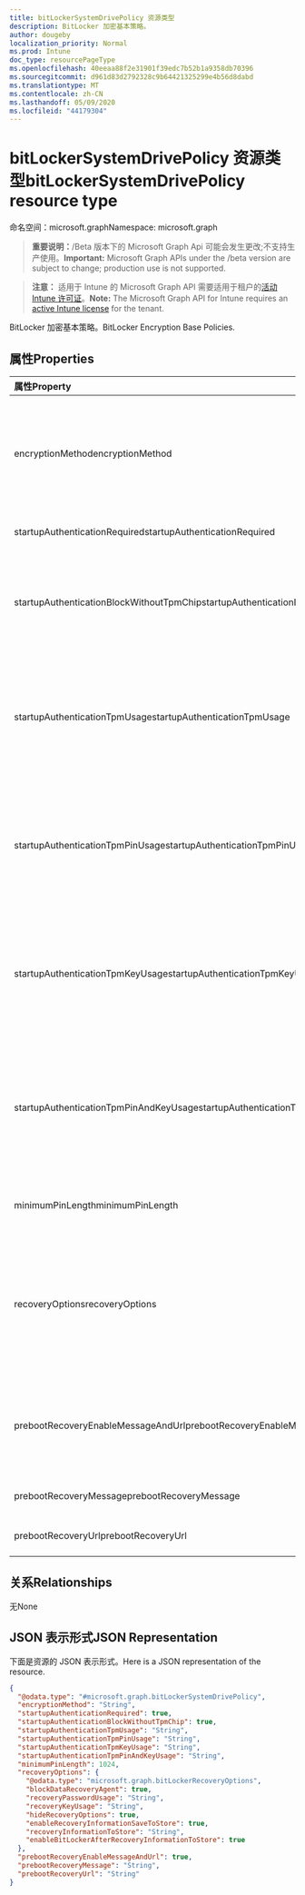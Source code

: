 ```yaml
---
title: bitLockerSystemDrivePolicy 资源类型
description: BitLocker 加密基本策略。
author: dougeby
localization_priority: Normal
ms.prod: Intune
doc_type: resourcePageType
ms.openlocfilehash: 40eeaa88f2e31901f39edc7b52b1a9358db70396
ms.sourcegitcommit: d961d83d2792328c9b64421325299e4b56d8dabd
ms.translationtype: MT
ms.contentlocale: zh-CN
ms.lasthandoff: 05/09/2020
ms.locfileid: "44179304"
---
```

# <a name="bitlockersystemdrivepolicy-resource-type"></a><span data-ttu-id="c30a9-103">bitLockerSystemDrivePolicy 资源类型</span><span class="sxs-lookup"><span data-stu-id="c30a9-103">bitLockerSystemDrivePolicy resource type</span></span>

<span data-ttu-id="c30a9-104">命名空间：microsoft.graph</span><span class="sxs-lookup"><span data-stu-id="c30a9-104">Namespace: microsoft.graph</span></span>

> <span data-ttu-id="c30a9-105">**重要说明：**/Beta 版本下的 Microsoft Graph Api 可能会发生更改;不支持生产使用。</span><span class="sxs-lookup"><span data-stu-id="c30a9-105">**Important:** Microsoft Graph APIs under the /beta version are subject to change; production use is not supported.</span></span>

> <span data-ttu-id="c30a9-106">**注意：** 适用于 Intune 的 Microsoft Graph API 需要适用于租户的[活动 Intune 许可证](https://go.microsoft.com/fwlink/?linkid=839381)。</span><span class="sxs-lookup"><span data-stu-id="c30a9-106">**Note:** The Microsoft Graph API for Intune requires an [active Intune license](https://go.microsoft.com/fwlink/?linkid=839381) for the tenant.</span></span>

<span data-ttu-id="c30a9-107">BitLocker 加密基本策略。</span><span class="sxs-lookup"><span data-stu-id="c30a9-107">BitLocker Encryption Base Policies.</span></span>

## <a name="properties"></a><span data-ttu-id="c30a9-108">属性</span><span class="sxs-lookup"><span data-stu-id="c30a9-108">Properties</span></span>
|<span data-ttu-id="c30a9-109">属性</span><span class="sxs-lookup"><span data-stu-id="c30a9-109">Property</span></span>|<span data-ttu-id="c30a9-110">类型</span><span class="sxs-lookup"><span data-stu-id="c30a9-110">Type</span></span>|<span data-ttu-id="c30a9-111">说明</span><span class="sxs-lookup"><span data-stu-id="c30a9-111">Description</span></span>|
|:---|:---|:---|
|<span data-ttu-id="c30a9-112">encryptionMethod</span><span class="sxs-lookup"><span data-stu-id="c30a9-112">encryptionMethod</span></span>|[<span data-ttu-id="c30a9-113">bitLockerEncryptionMethod</span><span class="sxs-lookup"><span data-stu-id="c30a9-113">bitLockerEncryptionMethod</span></span>](../resources/intune-deviceconfig-bitlockerencryptionmethod.md)|<span data-ttu-id="c30a9-114">选择操作系统驱动器的加密方法。</span><span class="sxs-lookup"><span data-stu-id="c30a9-114">Select the encryption method for operating system drives.</span></span> <span data-ttu-id="c30a9-115">可取值为：`aesCbc128`、`aesCbc256`、`xtsAes128`、`xtsAes256`。</span><span class="sxs-lookup"><span data-stu-id="c30a9-115">Possible values are: `aesCbc128`, `aesCbc256`, `xtsAes128`, `xtsAes256`.</span></span>|
|<span data-ttu-id="c30a9-116">startupAuthenticationRequired</span><span class="sxs-lookup"><span data-stu-id="c30a9-116">startupAuthenticationRequired</span></span>|<span data-ttu-id="c30a9-117">Boolean</span><span class="sxs-lookup"><span data-stu-id="c30a9-117">Boolean</span></span>|<span data-ttu-id="c30a9-118">启动时需要其他身份验证。</span><span class="sxs-lookup"><span data-stu-id="c30a9-118">Require additional authentication at startup.</span></span>|
|<span data-ttu-id="c30a9-119">startupAuthenticationBlockWithoutTpmChip</span><span class="sxs-lookup"><span data-stu-id="c30a9-119">startupAuthenticationBlockWithoutTpmChip</span></span>|<span data-ttu-id="c30a9-120">Boolean</span><span class="sxs-lookup"><span data-stu-id="c30a9-120">Boolean</span></span>|<span data-ttu-id="c30a9-121">指示是否允许没有兼容的 TPM 的 BitLocker （在 USB 闪存驱动器上需要密码或启动密钥）。</span><span class="sxs-lookup"><span data-stu-id="c30a9-121">Indicates whether to allow BitLocker without a compatible TPM (requires a password or a startup key on a USB flash drive).</span></span>|
|<span data-ttu-id="c30a9-122">startupAuthenticationTpmUsage</span><span class="sxs-lookup"><span data-stu-id="c30a9-122">startupAuthenticationTpmUsage</span></span>|[<span data-ttu-id="c30a9-123">configurationUsage</span><span class="sxs-lookup"><span data-stu-id="c30a9-123">configurationUsage</span></span>](../resources/intune-deviceconfig-configurationusage.md)|<span data-ttu-id="c30a9-124">指示是否允许或不允许 TPM 启动。</span><span class="sxs-lookup"><span data-stu-id="c30a9-124">Indicates if TPM startup is allowed/required/disallowed.</span></span> <span data-ttu-id="c30a9-125">可取值为：`blocked`、`required`、`allowed`、`notConfigured`。</span><span class="sxs-lookup"><span data-stu-id="c30a9-125">Possible values are: `blocked`, `required`, `allowed`, `notConfigured`.</span></span>|
|<span data-ttu-id="c30a9-126">startupAuthenticationTpmPinUsage</span><span class="sxs-lookup"><span data-stu-id="c30a9-126">startupAuthenticationTpmPinUsage</span></span>|[<span data-ttu-id="c30a9-127">configurationUsage</span><span class="sxs-lookup"><span data-stu-id="c30a9-127">configurationUsage</span></span>](../resources/intune-deviceconfig-configurationusage.md)|<span data-ttu-id="c30a9-128">指示是否允许或不允许 TPM 启动 pin。</span><span class="sxs-lookup"><span data-stu-id="c30a9-128">Indicates if TPM startup pin is allowed/required/disallowed.</span></span> <span data-ttu-id="c30a9-129">可取值为：`blocked`、`required`、`allowed`、`notConfigured`。</span><span class="sxs-lookup"><span data-stu-id="c30a9-129">Possible values are: `blocked`, `required`, `allowed`, `notConfigured`.</span></span>|
|<span data-ttu-id="c30a9-130">startupAuthenticationTpmKeyUsage</span><span class="sxs-lookup"><span data-stu-id="c30a9-130">startupAuthenticationTpmKeyUsage</span></span>|[<span data-ttu-id="c30a9-131">configurationUsage</span><span class="sxs-lookup"><span data-stu-id="c30a9-131">configurationUsage</span></span>](../resources/intune-deviceconfig-configurationusage.md)|<span data-ttu-id="c30a9-132">指示是否允许或不允许 TPM 启动密钥。</span><span class="sxs-lookup"><span data-stu-id="c30a9-132">Indicates if TPM startup key is allowed/required/disallowed.</span></span> <span data-ttu-id="c30a9-133">可取值为：`blocked`、`required`、`allowed`、`notConfigured`。</span><span class="sxs-lookup"><span data-stu-id="c30a9-133">Possible values are: `blocked`, `required`, `allowed`, `notConfigured`.</span></span>|
|<span data-ttu-id="c30a9-134">startupAuthenticationTpmPinAndKeyUsage</span><span class="sxs-lookup"><span data-stu-id="c30a9-134">startupAuthenticationTpmPinAndKeyUsage</span></span>|[<span data-ttu-id="c30a9-135">configurationUsage</span><span class="sxs-lookup"><span data-stu-id="c30a9-135">configurationUsage</span></span>](../resources/intune-deviceconfig-configurationusage.md)|<span data-ttu-id="c30a9-136">指示是否允许/不允许使用 TPM 启动 pin 密钥和密钥。</span><span class="sxs-lookup"><span data-stu-id="c30a9-136">Indicates if TPM startup pin key and key are allowed/required/disallowed.</span></span> <span data-ttu-id="c30a9-137">可取值为：`blocked`、`required`、`allowed`、`notConfigured`。</span><span class="sxs-lookup"><span data-stu-id="c30a9-137">Possible values are: `blocked`, `required`, `allowed`, `notConfigured`.</span></span>|
|<span data-ttu-id="c30a9-138">minimumPinLength</span><span class="sxs-lookup"><span data-stu-id="c30a9-138">minimumPinLength</span></span>|<span data-ttu-id="c30a9-139">Int32</span><span class="sxs-lookup"><span data-stu-id="c30a9-139">Int32</span></span>|<span data-ttu-id="c30a9-140">指示启动 pin 的最小长度。</span><span class="sxs-lookup"><span data-stu-id="c30a9-140">Indicates the minimum length of startup pin.</span></span> <span data-ttu-id="c30a9-141">有效值为4至20</span><span class="sxs-lookup"><span data-stu-id="c30a9-141">Valid values 4 to 20</span></span>|
|<span data-ttu-id="c30a9-142">recoveryOptions</span><span class="sxs-lookup"><span data-stu-id="c30a9-142">recoveryOptions</span></span>|[<span data-ttu-id="c30a9-143">bitLockerRecoveryOptions</span><span class="sxs-lookup"><span data-stu-id="c30a9-143">bitLockerRecoveryOptions</span></span>](../resources/intune-deviceconfig-bitlockerrecoveryoptions.md)|<span data-ttu-id="c30a9-144">允许在缺少所需的启动密钥信息时恢复 BitLocker 加密的操作系统驱动器。</span><span class="sxs-lookup"><span data-stu-id="c30a9-144">Allows to recover BitLocker encrypted operating system drives in the absence of the required startup key information.</span></span> <span data-ttu-id="c30a9-145">启用 BitLocker 时，将应用此策略设置。</span><span class="sxs-lookup"><span data-stu-id="c30a9-145">This policy setting is applied when you turn on BitLocker.</span></span>|
|<span data-ttu-id="c30a9-146">prebootRecoveryEnableMessageAndUrl</span><span class="sxs-lookup"><span data-stu-id="c30a9-146">prebootRecoveryEnableMessageAndUrl</span></span>|<span data-ttu-id="c30a9-147">Boolean</span><span class="sxs-lookup"><span data-stu-id="c30a9-147">Boolean</span></span>|<span data-ttu-id="c30a9-148">启用预引导恢复消息和 Url。</span><span class="sxs-lookup"><span data-stu-id="c30a9-148">Enable pre-boot recovery message and Url.</span></span> <span data-ttu-id="c30a9-149">如果 requireStartupAuthentication 为 false，则此值不起作用。</span><span class="sxs-lookup"><span data-stu-id="c30a9-149">If requireStartupAuthentication is false, this value does not affect.</span></span>|
|<span data-ttu-id="c30a9-150">prebootRecoveryMessage</span><span class="sxs-lookup"><span data-stu-id="c30a9-150">prebootRecoveryMessage</span></span>|<span data-ttu-id="c30a9-151">字符串</span><span class="sxs-lookup"><span data-stu-id="c30a9-151">String</span></span>|<span data-ttu-id="c30a9-152">定义自定义恢复消息。</span><span class="sxs-lookup"><span data-stu-id="c30a9-152">Defines a custom recovery message.</span></span>|
|<span data-ttu-id="c30a9-153">prebootRecoveryUrl</span><span class="sxs-lookup"><span data-stu-id="c30a9-153">prebootRecoveryUrl</span></span>|<span data-ttu-id="c30a9-154">字符串</span><span class="sxs-lookup"><span data-stu-id="c30a9-154">String</span></span>|<span data-ttu-id="c30a9-155">定义自定义恢复 URL。</span><span class="sxs-lookup"><span data-stu-id="c30a9-155">Defines a custom recovery URL.</span></span>|

## <a name="relationships"></a><span data-ttu-id="c30a9-156">关系</span><span class="sxs-lookup"><span data-stu-id="c30a9-156">Relationships</span></span>
<span data-ttu-id="c30a9-157">无</span><span class="sxs-lookup"><span data-stu-id="c30a9-157">None</span></span>

## <a name="json-representation"></a><span data-ttu-id="c30a9-158">JSON 表示形式</span><span class="sxs-lookup"><span data-stu-id="c30a9-158">JSON Representation</span></span>
<span data-ttu-id="c30a9-159">下面是资源的 JSON 表示形式。</span><span class="sxs-lookup"><span data-stu-id="c30a9-159">Here is a JSON representation of the resource.</span></span>
<!-- {
  "blockType": "resource",
  "@odata.type": "microsoft.graph.bitLockerSystemDrivePolicy"
}
-->
``` json
{
  "@odata.type": "#microsoft.graph.bitLockerSystemDrivePolicy",
  "encryptionMethod": "String",
  "startupAuthenticationRequired": true,
  "startupAuthenticationBlockWithoutTpmChip": true,
  "startupAuthenticationTpmUsage": "String",
  "startupAuthenticationTpmPinUsage": "String",
  "startupAuthenticationTpmKeyUsage": "String",
  "startupAuthenticationTpmPinAndKeyUsage": "String",
  "minimumPinLength": 1024,
  "recoveryOptions": {
    "@odata.type": "microsoft.graph.bitLockerRecoveryOptions",
    "blockDataRecoveryAgent": true,
    "recoveryPasswordUsage": "String",
    "recoveryKeyUsage": "String",
    "hideRecoveryOptions": true,
    "enableRecoveryInformationSaveToStore": true,
    "recoveryInformationToStore": "String",
    "enableBitLockerAfterRecoveryInformationToStore": true
  },
  "prebootRecoveryEnableMessageAndUrl": true,
  "prebootRecoveryMessage": "String",
  "prebootRecoveryUrl": "String"
}
```



